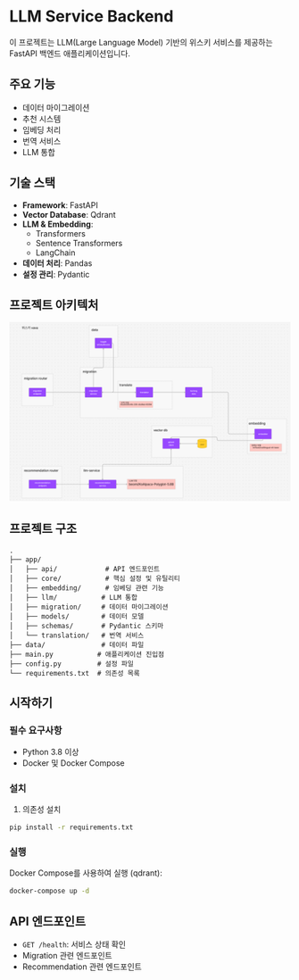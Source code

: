 # LLM Service Backend

이 프로젝트는 LLM(Large Language Model) 기반의 위스키 서비스를 제공하는 FastAPI 백엔드 애플리케이션입니다.

## 주요 기능

- 데이터 마이그레이션
- 추천 시스템
- 임베딩 처리
- 번역 서비스
- LLM 통합

## 기술 스택

- **Framework**: FastAPI
- **Vector Database**: Qdrant
- **LLM & Embedding**: 
  - Transformers
  - Sentence Transformers
  - LangChain
- **데이터 처리**: Pandas
- **설정 관리**: Pydantic

## 프로젝트 아키텍처
![아키텍처도.png](%EC%95%84%ED%82%A4%ED%85%8D%EC%B2%98%EB%8F%84.png)
## 프로젝트 구조

```
.
├── app/
│   ├── api/            # API 엔드포인트
│   ├── core/           # 핵심 설정 및 유틸리티
│   ├── embedding/      # 임베딩 관련 기능
│   ├── llm/           # LLM 통합
│   ├── migration/     # 데이터 마이그레이션
│   ├── models/        # 데이터 모델
│   ├── schemas/       # Pydantic 스키마
│   └── translation/   # 번역 서비스
├── data/              # 데이터 파일
├── main.py           # 애플리케이션 진입점
├── config.py         # 설정 파일
└── requirements.txt  # 의존성 목록
```

## 시작하기

### 필수 요구사항

- Python 3.8 이상
- Docker 및 Docker Compose

### 설치


1. 의존성 설치
```bash
pip install -r requirements.txt
```

### 실행

Docker Compose를 사용하여 실행 (qdrant):
```bash
docker-compose up -d
```

## API 엔드포인트

- `GET /health`: 서비스 상태 확인
- Migration 관련 엔드포인트
- Recommendation 관련 엔드포인트


